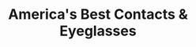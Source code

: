 ---
title: "America's Best Contacts & Eyeglasses"
url: /monterey-park/americas-best-contacts-und-eyeglasses/
shop: Optiker
---